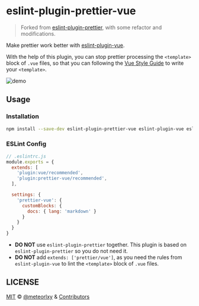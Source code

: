 # eslint-plugin-prettier-vue

> Forked from [eslint-plugin-prettier](https://github.com/prettier/eslint-plugin-prettier), with some refactor and modifications.

Make prettier work better with [eslint-plugin-vue](https://github.com/vuejs/eslint-plugin-vue).

With the help of this plugin, you can stop prettier processing the `<template>` block of `.vue` files, so that you can following the [Vue Style Guide](https://vuejs.org/v2/style-guide/) to write your `<template>`.

![demo](https://user-images.githubusercontent.com/18205362/62232051-e31af700-b3f7-11e9-8bd4-bd7805bfbca0.gif)

## Usage

### Installation

```sh
npm install --save-dev eslint-plugin-prettier-vue eslint-plugin-vue eslint-config-prettier eslint prettier
```

### ESLint Config

```js
// .eslintrc.js
module.exports = {
  extends: [
    'plugin:vue/recommended',
    'plugin:prettier-vue/recommended',
  ],

  settings: {
    'prettier-vue': {
      customBlocks: {
        docs: { lang: 'markdown' }
      }
    }
  }
}
```

- __DO NOT__ use `eslint-plugin-prettier` together. This plugin is based on `eslint-plugin-prettier` so you do not need it.
- __DO NOT__ add `extends: ['prettier/vue']`, as you need the rules from `eslint-plugin-vue` to lint the `<template>` block of `.vue` files.

## LICENSE

[MIT](https://github.com/meteorlxy/eslint-plugin-prettier-vue/blob/master/LICENSE) &copy; [@meteorlxy](https://github.com/meteorlxy) & [Contributors](https://github.com/meteorlxy/eslint-plugin-prettier-vue/graphs/contributors)
